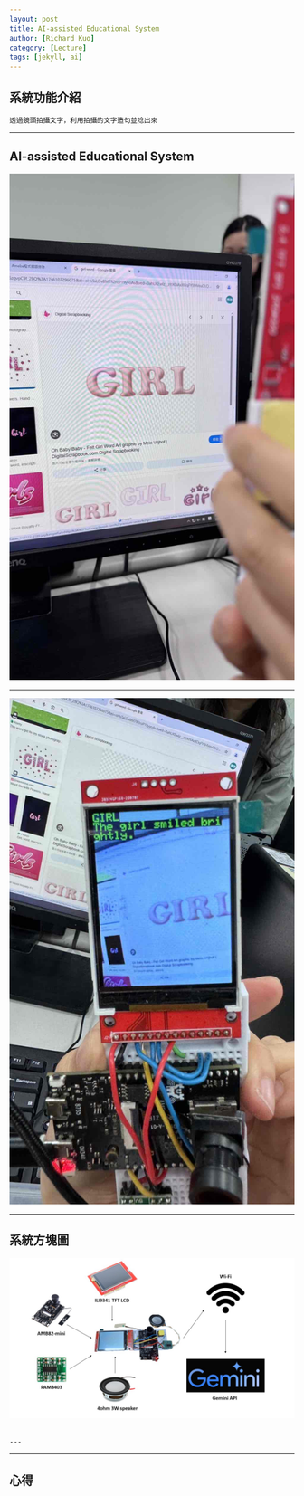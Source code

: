 ```yaml
---
layout: post
title: AI-assisted Educational System
author: [Richard Kuo]
category: [Lecture]
tags: [jekyll, ai]
---
```

## 系統功能介紹
```
透過鏡頭拍攝文字，利用拍攝的文字造句並唸出來
```
---
## AI-assisted Educational System

![](https://github.com/peiyu525/MCU-project/blob/main/_posts/%E8%BC%94%E5%8A%A9%E8%8B%B1%E6%96%87%E6%95%99%E5%AD%B81.jpg?raw=true)

---
![](https://github.com/peiyu525/MCU-project/blob/main/_posts/%E8%BC%94%E5%8A%A9%E8%8B%B1%E6%96%87%E6%95%99%E5%AD%B82.jpg?raw=true)

---
## 系統方塊圖
![](https://github.com/peiyu525/MCU-project/blob/main/_posts/%E7%B3%BB%E7%B5%B1%E6%96%B9%E5%A1%8A%E5%9C%96.jpg?raw=true)
```

---

```  

---
## 心得

  

